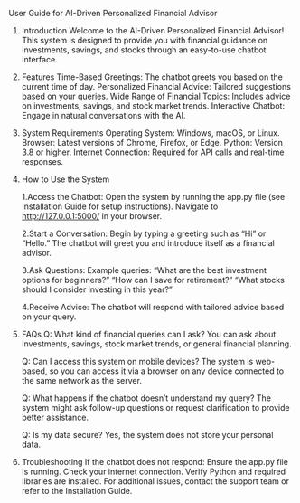 User Guide for AI-Driven Personalized Financial Advisor
1. Introduction
    Welcome to the AI-Driven Personalized Financial Advisor! This system is designed to provide you with financial guidance on investments, savings, and stocks through an easy-to-use chatbot interface.

2. Features
    Time-Based Greetings: The chatbot greets you based on the current time of day.
    Personalized Financial Advice: Tailored suggestions based on your queries.
    Wide Range of Financial Topics: Includes advice on investments, savings, and stock market trends.
    Interactive Chatbot: Engage in natural conversations with the AI.

3. System Requirements
    Operating System: Windows, macOS, or Linux.
    Browser: Latest versions of Chrome, Firefox, or Edge.
    Python: Version 3.8 or higher.
    Internet Connection: Required for API calls and real-time responses.

4. How to Use the System

    1.Access the Chatbot:
        Open the system by running the app.py file (see Installation Guide for setup instructions).
        Navigate to http://127.0.0.1:5000/ in your browser.
    
    2.Start a Conversation:
        Begin by typing a greeting such as “Hi” or “Hello.”
        The chatbot will greet you and introduce itself as a financial advisor.
    
    3.Ask Questions:
        Example queries:
            “What are the best investment options for beginners?”
            “How can I save for retirement?”
            “What stocks should I consider investing in this year?”
    
    4.Receive Advice:
        The chatbot will respond with tailored advice based on your query.

5. FAQs
    Q: What kind of financial queries can I ask?
        You can ask about investments, savings, stock market trends, or general financial planning.

    Q: Can I access this system on mobile devices?
        The system is web-based, so you can access it via a browser on any device connected to the same network as the server.

    Q: What happens if the chatbot doesn’t understand my query?
        The system might ask follow-up questions or request clarification to provide better assistance.

    Q: Is my data secure?
        Yes, the system does not store your personal data.

6. Troubleshooting
    If the chatbot does not respond:
        Ensure the app.py file is running.
        Check your internet connection.
        Verify Python and required libraries are installed.
    For additional issues, contact the support team or refer to the Installation Guide.
